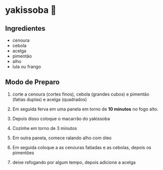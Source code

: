# yakissoba :shallow_pan_of_food:

## Ingredientes

- cenoura 
- cebola
- acelga
- pimentão
- alho
- lula ou frango

  

## Modo de Preparo

1. corte a cenoura (cortes finos), cebola (grandes cubos) e pimentão (fatias duplas) e acelga (quadrados)

2. Em seguida ferva em uma panela em torno de **10 minutos** no fogo alto.

3. Depois disso coloque o macarrão do yakissoba

4. Cozinhe em torno de 3 minutos

5. Em outra panela, comece ralando alho com óleo

6. Em seguida coloque a as cenouras fatiadas e as cebolas, depois os pimentões

7. deixe refogando por algum tempo, depois adicione a acelga

